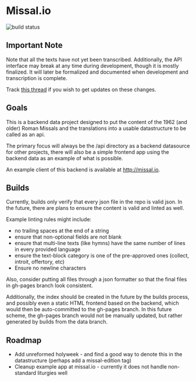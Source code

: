 # Missal.io

![build status](https://travis-ci.org/benyanke/missal.io.svg)

## Important Note
Note that all the texts have not yet been transcribed. Additionally, the API interface may 
break at any time during development, though it is mostly finalized. It will later be formalized
and documented when development and transcription is complete.

Track [this thread](https://github.com/benyanke/missal.io/issues/24) if you wish to get updates on these changes.


## Goals
This is a backend data project designed to put the content of the 1962 (and older) Roman Missals
and the translations into a usable datastructure to be called as an api. 

The primary focus will always be the /api directory as a backend datasource for other projects,
there will also be a simple frontend app using the backend data as an example of what is possible.

An example client of this backend is available at http://missal.io.

## Builds
Currently, builds only verify that every json file in the repo is valid json. In the future, there are plans to ensure the
content is valid and linted as well. 

Example linting rules might include:
 * no trailing spaces at the end of a string
 * ensure that non-optional fields are not blank
 * ensure that multi-line texts (like hymns) have the same number of lines in every provided language
 * ensure the text-block category is one of the pre-approved ones (collect, introit, offertory, etc)
 * Ensure no newline characters

Also, consider putting all files through a json formatter so that the final files in gh-pages branch look consistent.

Additionally, the index should be created in the future by the builds process, and possibly even a static
HTML frontend based on the backend, which would then be auto-committed to the gh-pages branch. In this future 
scheme, the gh-pages branch would not be manually updated, but rather generated by builds from the data branch.

## Roadmap

 * Add unreformed holyweek - and find a good way to denote this in the datastructure (perhaps add a missal-edition tag)
 * Cleanup example app at missal.io - currently it does not handle non-standard liturgies well
